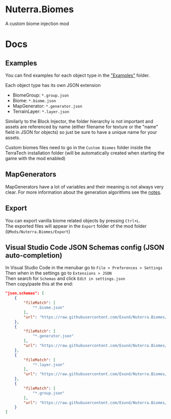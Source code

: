 # Nuterra.Biomes
A custom biome injection mod

# Docs
## Examples
You can find examples for each object type in the ["Examples"](Nuterra.Biomes/Examples) folder.

Each object type has its own JSON extension
- BiomeGroup: `*.group.json`
- Biome: `*.biome.json`
- MapGenerator: `*.generator.json`
- TerrainLayer: `*.layer.json`

Similarly to the Block Injector, the folder hierarchy is not important and assets are referenced by name (either filename for texture or the "name" field in JSON for objects) so just be sure to have a unique name for your assets.

Custom biomes files need to go in the `Custom Biomes` folder inside the TerraTech installation folder (will be automatically created when starting the game with the mod enabled)

## MapGenerators
MapGenerators have a lot of variables and their meaning is not always very clear.
For more information about the generation algorithms see the [notes](notes.md).

## Export
You can export vanilla biome related objects by pressing `Ctrl+L`. <br />
The exported files will appear in the `Export` folder of the mod folder (`QMods/Nuterra.Biomes/Export`)

## Visual Studio Code JSON Schemas config (JSON auto-completion)
In Visual Studio Code in the menubar go to `File > Preferences > Settings` <br/>
Then when in the settings go to `Extensions > JSON` <br/>
Then search for `Schemas` and click `Edit in settings.json` <br/>
Then copy/paste this at the end: <br/>

```json
"json.schemas": [
    {
        "fileMatch": [
            "*.biome.json"
        ],
        "url": "https://raw.githubusercontent.com/Exund/Nuterra.Biomes/master/SCHEMAS/Biome.schema.json"
    },
    {
        "fileMatch": [
            "*.generator.json"
        ],
        "url": "https://raw.githubusercontent.com/Exund/Nuterra.Biomes/master/SCHEMAS/MapGenerator.schema.json"
    },
    {
        "fileMatch": [
            "*.layer.json"
        ],
        "url": "https://raw.githubusercontent.com/Exund/Nuterra.Biomes/master/SCHEMAS/TerrainLayer.schema.json"
    },
    {
        "fileMatch": [
            "*.group.json"
        ],
        "url": "https://raw.githubusercontent.com/Exund/Nuterra.Biomes/master/SCHEMAS/BiomeGroup.schema.json"
    }
]
```